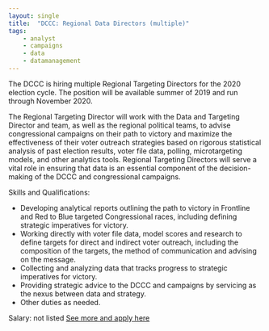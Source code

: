 ```yaml
---
layout: single
title:  "DCCC: Regional Data Directors (multiple)"
tags: 
    - analyst
    - campaigns
    - data
    - datamanagement
---
```


The DCCC is hiring multiple Regional Targeting Directors for the 2020 election cycle. The position will be available summer of 2019 and run through November 2020.

The Regional Targeting Director will work with the Data and Targeting Director and team, as well as the regional political teams, to advise congressional campaigns on their path to victory and maximize the effectiveness of their voter outreach strategies based on rigorous statistical analysis of past election results, voter file data, polling, microtargeting models, and other analytics tools. Regional Targeting Directors will serve a vital role in ensuring that data is an essential component of the decision-making of the DCCC and congressional campaigns. 

Skills and Qualifications:
* Developing analytical reports outlining the path to victory in Frontline and Red to Blue targeted Congressional races, including defining strategic imperatives for victory. 
* Working directly with voter file data, model scores and research to define targets for direct and indirect voter outreach, including the composition of the targets, the method of communication and advising on the message. 
* Collecting and analyzing data that tracks progress to strategic imperatives for victory. 
* Providing strategic advice to the DCCC and campaigns by servicing as the nexus between data and strategy. 
* Other duties as needed.

Salary: not listed
[See more and apply here](https://recruiting.paylocity.com/recruiting/jobs/Details/126315/DCCC/Regional-Targeting-DirectorRegional)
